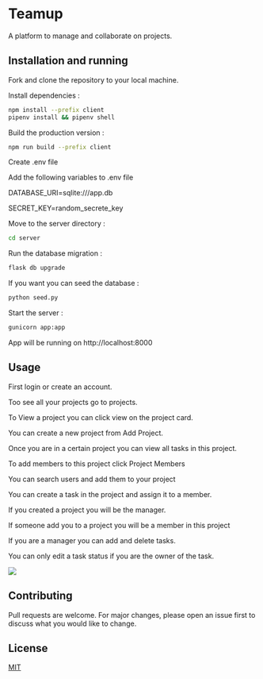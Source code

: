 # Teamup

A platform to manage and collaborate on projects.

## Installation and running

Fork and clone the repository to your local machine.

Install dependencies :

```bash
npm install --prefix client
pipenv install && pipenv shell
```

Build the production version :

```bash
npm run build --prefix client
```

Create .env file

Add the following variables to .env file

DATABASE_URI=sqlite:///app.db

SECRET_KEY=random_secrete_key

Move to the server directory :

```bash
cd server
```

Run the database migration :

```bash
flask db upgrade
```

If you want you can seed the database :

```bash
python seed.py
```

Start the server :

```bash
gunicorn app:app
```

App will be running on http://localhost:8000

## Usage

First login or create an account.

Too see all your projects go to projects.

To View a project you can click view on the project card.

You can create a new project from Add Project.

Once you are in a certain project you can view all tasks in this project.

To add members to this project click Project Members

You can search users and add them to your project

You can create a task in the project and assign it to a member.

If you created a project you will be the manager.

If someone add you to a project you will be a member in this project

If you are a manager you can add and delete tasks.

You can only edit a task status if you are the owner of the task.

![](https://github.com/khaliltkhalil/teamup/blob/main/teamup-demo.gif)

## Contributing

Pull requests are welcome. For major changes, please open an issue first
to discuss what you would like to change.

## License

[MIT](https://choosealicense.com/licenses/mit/)
